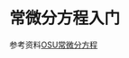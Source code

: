 常微分方程入门
=====================

参考资料[OSU常微分方程](http://www.math.oregonstate.edu/home/programs/undergrad/CalculusQuestStudyGuides/ode/ode.html)
